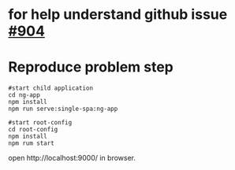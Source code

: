 # for help understand github issue [#904](https://github.com/YihongGao/iconfont-issue)

# Reproduce problem step
```
#start child application
cd ng-app  
npm install
npm run serve:single-spa:ng-app

#start root-config
cd root-config
npm install
npm rum start
```
open http://localhost:9000/ in browser.